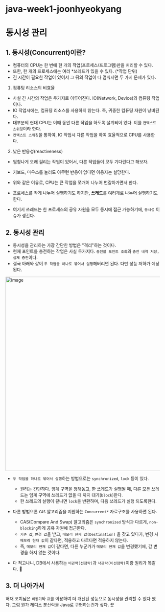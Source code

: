 # java-week1-joonhyeokyang

# 동시성 관리

## 1. 동시성(Concurrent)이란?

- 컴퓨터의 CPU는 한 번에 한 개의 작업(프로세스/프로그램)만을 처리할 수 있다.
- 또한, 한 개의 프로세스에는 여러 \*쓰레드가 있을 수 있다. (*작업 단위)
- 긴 시간이 필요한 작업이 있어서 그 뒤의 작업이 다 멈춰지면 두 가지 문제가 있다.

1. 컴퓨팅 리소스의 비효율
  - 사실 긴 시간의 작업은 두가지로 이루어진다. IO(Network, Device)와 컴퓨팅 작업이다.
  - IO 작업시에는, 컴퓨팅 리소스를 사용하지 않는다. 즉, 귀중한 컴퓨팅 자원이 낭비된다.
  - 대부분의 현대 CPU는 이때 동안 다른 작업을 하도록 설계되어 있다. 이를 `컨텍스트 스위칭`이라 한다.
  - `컨텍스트 스위칭`을 통하여, IO 작업시 다른 작업을 하여 효율적으로 CPU를 사용한다.

2. 낮은 반응성(reactiveness)
  - 엄청나게 오래 걸리는 작업이 있어서, 다른 작업들이 모두 기다린다고 해보자.
  - 키보드, 마우스를 눌러도 아무런 반응이 없다면 이용자는 실망한다.

- 위와 같은 이유로, CPU는 큰 작업을 쪼개어 나누어 번갈아가면서 한다.
- 프로세스를 작게 나누어 실행하기도 하지만, **쓰레드**를 여러개로 나누어 실행하기도 한다.
- 여기서 쓰레드는 한 프로세스의 공유 자원을 모두 동시에 접근 가능하기에, `동시성` 이슈가 생긴다.

## 2. 동시성 관리
- 동시성을 관리하는 가장 간단한 방법은 "격리"하는 것이다.
- 현재 포인트를 충전하는 작업은 사실 두가지다. `충전할 포인트 조회`와 `충전 내역 저장, 실제 충전`이다.
- 결국 아래와 같이 `두 작업을 하나로 묶어서 실행`해버리면 된다. 다만 성능 저하가 예상된다.
<img width="635" alt="image" src="https://github.com/user-attachments/assets/bb24f1fa-061f-4786-8e59-20e831efd344">

- `두 작업을 하나로 묶어서 실행`하는 방법으로는 `synchronized`, `lock` 등이 있다.
  - 원리는 간단하다. 임계 구역을 정해놓고, 한 쓰레드가 실행될 때, 다른 모든 쓰레드는 임계 구역에 쓰레드가 없을 때 까지 대기(`block`)한다.
  - 한 쓰레드의 실행이 끝나면 `lock`을 반환하며, 다음 쓰레드가 실행 되도록한다.
- 다른 방법으론 `CAS` 알고리즘을 지원하는 `Concurrent*` 자료구조를 사용하면 된다.
  - CAS(Compare And Swap) 알고리즘은 `synchronized` 방식과 다르게, `non-blocking`하게 공유 자원에 접근한다.
  - `기존 값`, `변경 값`을 받고, `메모리 현재 값(Destination)` 을 갖고 있다가, 변경 시 `메모리 현재 값`이 같다면, 적용하고 다르다면 적용하지 않는다.
  - 즉, `메모리 현재 값`이 같다면, 다른 누군가가 `메모리 현재 값`을 변경했기에, 값 변경을 하지 않는 것이다.

- 다 적고나니, DB에서 사용하는 `비관락(선점락)`과 `낙관락(비선점락)`이랑 원리가 똑같다. 😤

## 3. 더 나아가서
허재 코치님은 `비동기`와 `큐`를 이용하여 더 개선된 성능으로 동시성을 관리할 수 있다 했다.
그럼 뭔가 레디스 분산락을 Java로 구현하는건가 싶다. 끗
